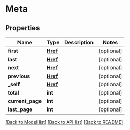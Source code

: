 # Meta


## Properties
Name | Type | Description | Notes
------------ | ------------- | ------------- | -------------
**first** | [**Href**](Href.md) |  | [optional] 
**last** | [**Href**](Href.md) |  | [optional] 
**next** | [**Href**](Href.md) |  | [optional] 
**previous** | [**Href**](Href.md) |  | [optional] 
**_self** | [**Href**](Href.md) |  | [optional] 
**total** | **int** |  | [optional] 
**current_page** | **int** |  | [optional] 
**last_page** | **int** |  | [optional] 

[[Back to Model list]](../README.md#documentation-for-models) [[Back to API list]](../README.md#documentation-for-api-endpoints) [[Back to README]](../README.md)


